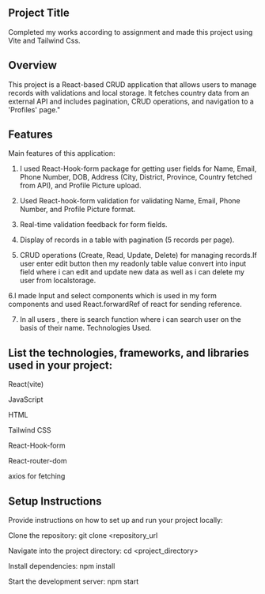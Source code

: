 ## Project Title
Completed my works according to assignment and made this project using Vite and Tailwind Css.

## Overview
This project is a React-based CRUD application that allows users to manage records with validations and local storage. It fetches country data from an external API and includes pagination, CRUD operations, and navigation to a 'Profiles' page."

## Features
Main features of this application:

1. I used React-Hook-form package  for getting user  fields for Name, Email, Phone Number, DOB, Address    (City, District, Province, Country fetched from API),       and Profile Picture upload.

2. Used React-hook-form validation for validating Name, Email, Phone Number, and Profile Picture format.

3. Real-time validation feedback for form fields.

4. Display of records in a table with pagination (5 records per page).

5. CRUD operations (Create, Read, Update, Delete) for managing records.If user enter edit button then my readonly table value convert into input field where i can edit and update new data as well as i can delete my user from localstorage.

6.I made Input and select components which is used in my form components and used React.forwardRef of react for sending reference.

7. In all users , there is search function where i can search user on the basis of their name.
Technologies Used.


## List the technologies, frameworks, and libraries used in your project:

React(vite)

JavaScript

HTML

Tailwind CSS

React-Hook-form

React-router-dom

axios for fetching


## Setup Instructions

Provide instructions on how to set up and run your project locally:

Clone the repository: git clone <repository_url
                                  
Navigate into the project directory: cd <project_directory>

Install dependencies: npm install

Start the development server: npm start
